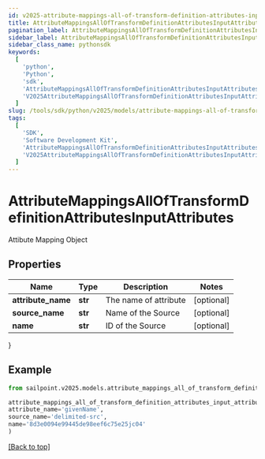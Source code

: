 ```yaml
---
id: v2025-attribute-mappings-all-of-transform-definition-attributes-input-attributes
title: AttributeMappingsAllOfTransformDefinitionAttributesInputAttributes
pagination_label: AttributeMappingsAllOfTransformDefinitionAttributesInputAttributes
sidebar_label: AttributeMappingsAllOfTransformDefinitionAttributesInputAttributes
sidebar_class_name: pythonsdk
keywords:
  [
    'python',
    'Python',
    'sdk',
    'AttributeMappingsAllOfTransformDefinitionAttributesInputAttributes',
    'V2025AttributeMappingsAllOfTransformDefinitionAttributesInputAttributes',
  ]
slug: /tools/sdk/python/v2025/models/attribute-mappings-all-of-transform-definition-attributes-input-attributes
tags:
  [
    'SDK',
    'Software Development Kit',
    'AttributeMappingsAllOfTransformDefinitionAttributesInputAttributes',
    'V2025AttributeMappingsAllOfTransformDefinitionAttributesInputAttributes',
  ]
---
```


# AttributeMappingsAllOfTransformDefinitionAttributesInputAttributes

Attibute Mapping Object

## Properties

| Name               | Type    | Description           | Notes      |
| ------------------ | ------- | --------------------- | ---------- |
| **attribute_name** | **str** | The name of attribute | [optional] |
| **source_name**    | **str** | Name of the Source    | [optional] |
| **name**           | **str** | ID of the Source      | [optional] |

}

## Example

```python
from sailpoint.v2025.models.attribute_mappings_all_of_transform_definition_attributes_input_attributes import AttributeMappingsAllOfTransformDefinitionAttributesInputAttributes

attribute_mappings_all_of_transform_definition_attributes_input_attributes = AttributeMappingsAllOfTransformDefinitionAttributesInputAttributes(
attribute_name='givenName',
source_name='delimited-src',
name='8d3e0094e99445de98eef6c75e25jc04'
)

```

[[Back to top]](#)
